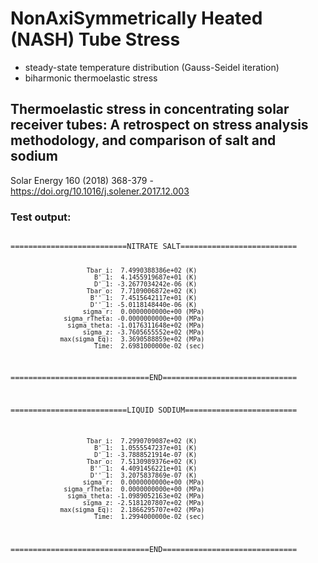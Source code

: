 # NonAxiSymmetrically Heated (NASH) Tube Stress
- steady-state temperature distribution (Gauss-Seidel iteration)
- biharmonic thermoelastic stress

## Thermoelastic stress in concentrating solar receiver tubes: A retrospect on stress analysis methodology, and comparison of salt and sodium
Solar Energy 160 (2018) 368-379 - https://doi.org/10.1016/j.solener.2017.12.003

### Test output:

<code>
==========================NITRATE SALT==========================

                        Tbar_i:  7.4990388386e+02 (K)
                          B'_1:  4.1455919687e+01 (K)
                          D'_1: -3.2677034242e-06 (K)
                        Tbar_o:  7.7109006872e+02 (K)
                         B''_1:  7.4515642117e+01 (K)
                         D''_1: -5.0118148440e-06 (K)
                       sigma_r:  0.0000000000e+00 (MPa)
                  sigma_rTheta: -0.0000000000e+00 (MPa)
                   sigma_theta: -1.0176311648e+02 (MPa)
                       sigma_z: -3.7605655552e+02 (MPa)
                 max(sigma_Eq):  3.3690588859e+02 (MPa)
                          Time:  2.6981000000e-02 (sec)

===============================END==============================


==========================LIQUID SODIUM=========================

                        Tbar_i:  7.2990709087e+02 (K)
                          B'_1:  1.0555547237e+01 (K)
                          D'_1: -3.7888521914e-07 (K)
                        Tbar_o:  7.5130989376e+02 (K)
                         B''_1:  4.4091456221e+01 (K)
                         D''_1:  3.2075837869e-07 (K)
                       sigma_r:  0.0000000000e+00 (MPa)
                  sigma_rTheta:  0.0000000000e+00 (MPa)
                   sigma_theta: -1.0989052163e+02 (MPa)
                       sigma_z: -2.5181207807e+02 (MPa)
                 max(sigma_Eq):  2.1866295707e+02 (MPa)
                          Time:  1.2994000000e-02 (sec)

===============================END==============================
</code>